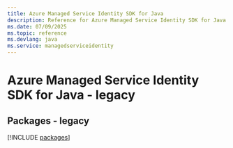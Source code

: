 ```yaml
---
title: Azure Managed Service Identity SDK for Java
description: Reference for Azure Managed Service Identity SDK for Java
ms.date: 07/09/2025
ms.topic: reference
ms.devlang: java
ms.service: managedserviceidentity
---
```

# Azure Managed Service Identity SDK for Java - legacy
## Packages - legacy
[!INCLUDE [packages](managed-service-identity-index.md)]